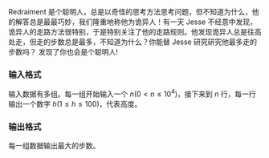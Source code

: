 Redraiment 是个聪明人，总是以奇怪的思考方法思考问题，但不知道为什么，他的解答总是最最巧妙，我们隆重地称他为诡异人！有一天 Jesse 不经意中发现，诡异人的走路方法很特别，于是特别关注了他的走路规则。他发现诡异人总是往高处走，但走的步数总是最多，不知道为什么？你能替 Jesse 研究研究他最多走的步数吗？ 发现了你也会是个聪明人!

### 输入格式

输入数据有多组。每一组开始输入一个 $n( 0 < n \leq 10^4 )$，接下来到 $n$ 行，每一行输出一个数字 $h( 1 \leq h \leq 100)$，代表高度。

### 输出格式

每一组数据输出最大的步数。
